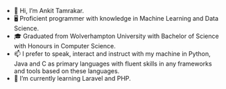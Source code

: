 - 👋 Hi, I’m Ankit Tamrakar.
- 🖥️ Proficient programmer with knowledge in Machine Learning and Data Science.
- 🎓 Graduated from Wolverhampton University with Bachelor of Science with Honours in Computer Science.
- 📫 I prefer to speak, interact and instruct with my machine in Python, Java and C as primary languages with fluent skills in any frameworks and tools based on these languages.
- 🌱 I’m currently learning Laravel and PHP.

<!---
theankittamrakar/theankittamrakar is a ✨ special ✨ repository because its `README.md` (this file) appears on your GitHub profile.
You can click the Preview link to take a look at your changes.
--->
